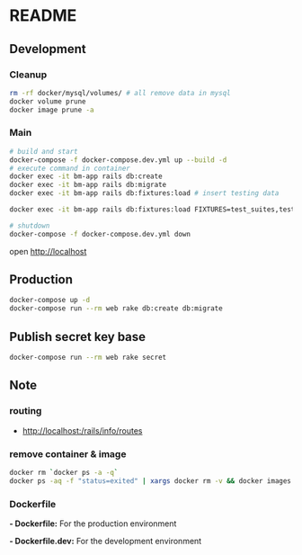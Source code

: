# README

## Development

### Cleanup

```bash
rm -rf docker/mysql/volumes/ # all remove data in mysql
docker volume prune
docker image prune -a
```

### Main

```bash
# build and start
docker-compose -f docker-compose.dev.yml up --build -d
# execute command in container
docker exec -it bm-app rails db:create
docker exec -it bm-app rails db:migrate
docker exec -it bm-app rails db:fixtures:load # insert testing data

docker exec -it bm-app rails db:fixtures:load FIXTURES=test_suites,test_cases,jobs # only specified table

# shutdown
docker-compose -f docker-compose.dev.yml down
```

open <http://localhost>

## Production

```bash
docker-compose up -d
docker-compose run --rm web rake db:create db:migrate
```

## Publish secret key base

```bash
docker-compose run --rm web rake secret
```

## Note

### routing

* <http://localhost:/rails/info/routes>

### remove container & image

```bash
docker rm `docker ps -a -q`
docker ps -aq -f "status=exited" | xargs docker rm -v && docker images -q -f "dangling=true" | xargs docker rmi && docker volume ls -qf dangling=true | xargs docker volume rm
```

### Dockerfile

**- Dockerfile:** For the production environment

**- Dockerfile.dev:** For the development environment